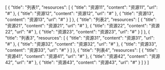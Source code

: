 <univ-resource-page title="资源">
[
    {
        "title": "列表1",
        "resources": [
            {
                "title": "资源11",
                "content": "资源11",
                "url": "#"
            },
            {
                "title": "资源12",
                "content": "资源12",
                "url": "#"
            },
            {
                "title": "资源13",
                "content": "资源13",
                "url": "#"
            }
        ]
    },
    {
        "title": "列表2",
        "resources": [
            {
                "title": "资源21",
                "content": "资源21",
                "url": "#"
            },
            {
                "title": "资源22",
                "content": "资源22",
                "url": "#"
            },
            {
                "title": "资源23",
                "content": "资源23",
                "url": "#"
            }
        ]
    },
    {
        "title": "列表3",
        "resources": [
            {
                "title": "资源31",
                "content": "资源31",
                "url": "#"
            },
            {
                "title": "资源32",
                "content": "资源32",
                "url": "#"
            },
            {
                "title": "资源33",
                "content": "资源33",
                "url": "#"
            }
        ]
    },
    {
        "title": "列表4",
        "resources": [
            {
                "title": "资源41",
                "content": "资源41",
                "url": "#"
            },
            {
                "title": "资源42",
                "content": "资源42",
                "url": "#"
            },
            {
                "title": "资源43",
                "content": "资源43",
                "url": "#"
            }
        ]
    }
]
</univ-resource-page>
